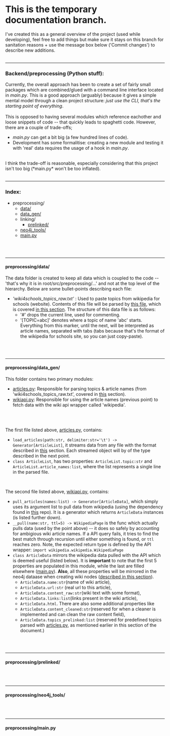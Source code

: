 # This is the temporary documentation branch.

I've created this as a general overview of the project (used while developing), feel free to add things but make sure it stays on this branch for sanitation reasons + use the message box below ('Commit changes') to describe new additions.
<br><br>
________
### Backend/preprocessing (Python stuff):

Currently, the overall approach has been to create a set of fairly small packages which are combined/glued with a command line interface located in *main.py*. This is a good approach (arguably) because it gives a simple mental model through a clean project structure: *just use the CLI, that's the starting point of everything*.
<br><br>
This is opposed to having several modules which reference eachother and loose snippets of code -- that quickly leads to spaghetti code. However, there are a couple of trade-offs; 
- *main.py* can get a bit big (a few hundred lines of code).
- Development has some formalitise: creating a new module and testing it with 'real' data requires the usage of a hook in *main.py*.
<br>
I think the trade-off is reasonable, especially considering that this project isn't too big (*main.py* won't be too inflated).
<br><br>


________
### Index:

* preprocessing/
  * [data/](#preprocessingdata)
  * [data_gen/](#preprocessingdata_gen)
  * linking/
    * [prelinked/](#preprocessingprelinked)
  * [neo4j_tools/](#preprocessingneo4j_tools)
  * [main.py](#preprocessingmainpy)
  
  
<br><br>
________
#### preprocessing/data/
The data folder is created to keep all data which is coupled to the code -- 'that's why it is in root/src/preprocessing/...' and not at the top level of the hierarchy. Below are some bullet-points describing each file:
* *'wiki4schools_topics_raw.txt'* : Used to paste topics from wikipedia for schools (website). Contents of this file will be parsed by [this file](https://github.com/crunchypi/wiki-nodes/blob/develop/src/preprocessing/data_gen/articles.py), which is covered [in this section](#preprocessingdata_gen). The structure of this data file is as follows:
  * '#' drops the current line, used for commenting.
  * '[TOPIC=abc]' denotes where a topic of name 'abc' starts. Everything from this marker, until the next, will be interpreted as article names, separated with tabs (tabs because that's the format of the wikipedia for schools site, so you can just copy-paste).


<br><br>
________
#### preprocessing/data_gen/
This folder contains two primary modules:
* [articles.py](https://github.com/crunchypi/wiki-nodes/blob/develop/src/preprocessing/data_gen/articles.py): Responsible for parsing topics & article names (from 'wiki4schools_topics_raw.txt', covered in [this](#preprocessingdata) section).
* [wikiapi.py](https://github.com/crunchypi/wiki-nodes/blob/develop/src/preprocessing/data_gen/wikiapi.py): Responsible for using the article names (previous point) to fetch data with the wiki api wrapper called 'wikipedia'.

<br><br>

The first file listed above, [articles.py](https://github.com/crunchypi/wiki-nodes/blob/develop/src/preprocessing/data_gen/articles.py), contains:
* `load_articles(path:str, delimiter:str='\t') -> Generator[ArticleList]`, it streams data from any file with the format described in [this](#preprocessingdata) section. Each streamed object will by of the type described in the next point.
* `class ArticleList`, has two properties: `ArticleList.topic:str` and `ArticleList.article_names:list`, where the list represents a single line in the parsed file.

<br>

The second file listed above, [wikiapi.py](https://github.com/crunchypi/wiki-nodes/blob/develop/src/preprocessing/data_gen/wikiapi.py), contains:
* `pull_articles(names:list) -> Generator[ArticleData]`, which simply uses its argument list to pull data from wikipedia (using the dependency found in [this](https://github.com/goldsmith/Wikipedia) repo). It is a generator which returns `ArticleData` instances (is listed further down).
* `__pull(name:str, ttl=5) -> WikipediaPage` is the func which actually pulls data (used by the point above) -- it does so safely by accounting for ambigious wiki article names. If a API query fails, it tries to find the best match through recursion until either something is found, or `ttl` reaches zero. Note, the expected return type is defined by the API wrapper: `import wikipedia.wikipedia.WikipediaPage`
* `class ArticleData` mirrors the wikipedia data pulled with the API which is deemed useful (listed below). It is **important** to note that the first 5 properties are populated in this module, while the last are filled elsewhere ([main.py](#preprocessingmainpy)). **Also**, all these properties will be mirrored in the neo4j dataase when creating wiki nodes ([described in this section](#preprocessingneo4j_tools)).
  * `ArticleData.name:str`(name of wiki article), 
  * `ArticleData.url:str` (real url to this article), 
  * `ArticleData.content_raw:str`(wiki text with some format), 
  * `ArticleData.links:list`(links present in the wiki article),
  * `ArticleData.html`.
  There are also some additional properties like 
  * `ArticleData.content_cleaned:str`(reserved for when a cleaner is implemented and can clean the raw content field),
  * `ArticleData.topics_prelinked:list` (reserved for predefined topics parsed with [articles.py](https://github.com/crunchypi/wiki-nodes/blob/develop/src/preprocessing/data_gen/articles.py), as mentioned earlier in this section of the document.)



<br><br>
________
#### preprocessing/prelinked/

<br><br>
________
#### preprocessing/neo4j_tools/

<br><br>
________
#### preprocessing/main.py
